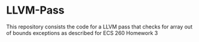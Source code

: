 # LLVM-Pass
This repository consists the code for a LLVM pass that checks for array out of bounds exceptions as described for ECS 260 Homework 3

